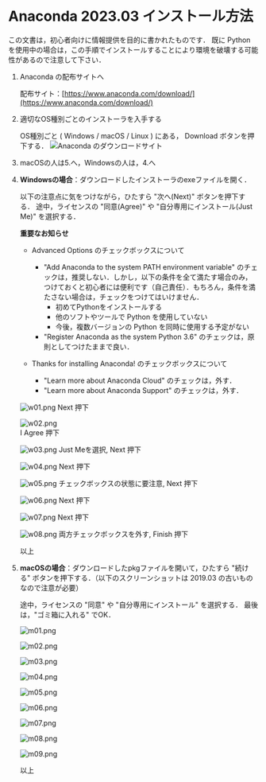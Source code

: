 Anaconda 2023.03 インストール方法
========================================

この文書は，初心者向けに情報提供を目的に書かれたものです．
既に Python を使用中の場合は，この手順でインストールすることにより環境を破壊する可能性があるので注意して下さい．

1. Anaconda の配布サイトへ

    配布サイト：[https://www.anaconda.com/download/](https://www.anaconda.com/download/)

2. 適切なOS種別ごとのインストーラを入手する 
    
    OS種別ごと ( Windows / macOS / Linux ) にある， Download ボタンを押下する．
    ![Anaconda のダウンロードサイト](00s.png)

3. macOSの人は5.へ，Windowsの人は，4.へ


4. **Windowsの場合**：ダウンロードしたインストーラのexeファイルを開く．

    以下の注意点に気をつけながら，ひたすら "次へ(Next)" ボタンを押下する．
    途中，ライセンスの "同意(Agree)" や "自分専用にインストール(Just Me)" を選択する．
    
    **重要なお知らせ**

    * Advanced Options のチェックボックスについて
      * "Add Anaconda to the system PATH environment variable" のチェックは，推奨しない．しかし，以下の条件を全て満たす場合のみ，つけておくと初心者には便利です（自己責任）．もちろん，条件を満たさない場合は，チェックをつけてはいけません．
        * 初めてPythonをインストールする
        * 他のソフトやツールで Python を使用していない
        * 今後，複数バージョンの Python を同時に使用する予定がない
      * "Register Anaconda as the system Python 3.6" のチェックは，原則としてつけたままで良い．
    
    * Thanks for installing Anaconda! のチェックボックスについて
      * "Learn more about Anaconda Cloud" のチェックは，外す．
      * "Learn more about Anaconda Support" のチェックは，外す．

    ![w01.png](w01.png)
    Next 押下

    ![w02.png](w02.png)    
    I Agree 押下
    
    ![w03.png](w03.png)
    Just Meを選択, Next 押下
    
    ![w04.png](w04.png)
    Next 押下
    
    ![w05.png](w05.png)
    チェックボックスの状態に要注意, Next 押下
    
    ![w06.png](w06.png)
    Next 押下
    
    ![w07.png](w07.png)
    Next 押下
    
    ![w08.png](w08.png)
    両方チェックボックスを外す, Finish 押下

    以上

5. **macOSの場合**：ダウンロードしたpkgファイルを開いて，ひたすら "続ける" ボタンを押下する．（以下のスクリーンショットは 2019.03 の古いものなので注意が必要）

    途中，ライセンスの "同意" や "自分専用にインストール" を選択する．
    最後は，"ゴミ箱に入れる" でOK．

    ![m01.png](m01.png)

    ![m02.png](m02.png)
    
    ![m03.png](m03.png)
    
    ![m04.png](m04.png)
    
    ![m05.png](m05.png)
    
    ![m06.png](m06.png)
    
    ![m07.png](m07.png)
    
    ![m08.png](m08.png)
    
    ![m09.png](m09.png)

    以上
